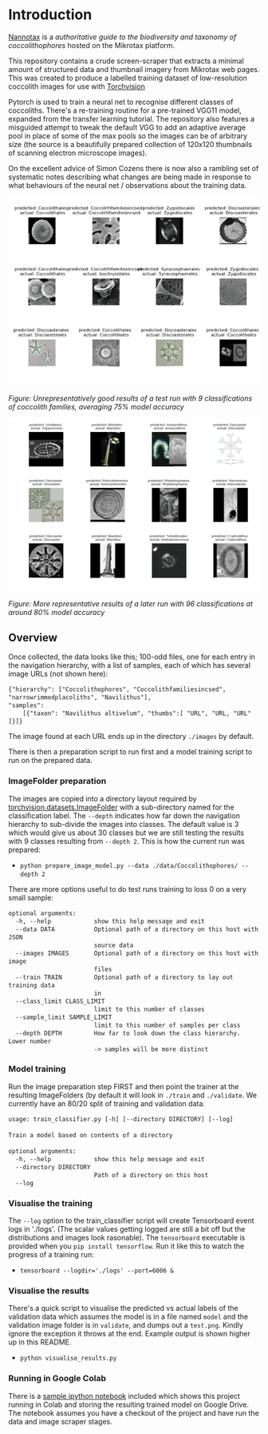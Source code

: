 # Introduction

[Nannotax](http://www.mikrotax.org/Nannotax3/index.html) is a *authoritative guide to the biodiversity and taxonomy of coccolithophores* hosted on the Mikrotax platform.

This repository contains a crude screen-scraper that extracts a minimal amount of structured data and thumbnail imagery from Mikrotax web pages. This was created to produce a labelled training dataset of low-resolution coccolith images for use with [Torchvision](https://pytorch.org/docs/stable/torchvision/datasets.html)

Pytorch is used to train a neural net to recognise different classes of coccoliths. There's a re-training routine for a pre-trained VGG11 model, expanded from the transfer learning tutorial. The repository also features a misguided attempt to tweak the default VGG to add an adaptive average pool in place of some of the max pools so the images can be of arbitrary size (the source is a beautifully prepared collection of 120x120 thumbnails of scanning electron microscope images).

On the excellent advice of Simon Cozens there is now also a rambling set of systematic notes describing what changes are being made in response to what behaviours of the neural net / observations about the training data.

![Results of first training run with 9 high level categories of Coccoliths](test.png)

_Figure: Unrepresentatively good results of a test run with 9 classifications of coccolith families, averaging 75% model accuracy_

![Results of a later training run with 96 classes of Coccolithophores](test-1.png)

_Figure: More representative results of a later run with 96 classifications at around 80% model accuracy_

## Overview

Once collected, the data looks like this; 100-odd files, one for each entry in the navigation hierarchy, with a list of samples, each of which has several image URLs (not shown here):

```
{"hierarchy": ["Coccolithophores", "Coccolithfamiliesincsed", "narrowrimmedplacoliths", "Navilithus"], 
"samples":
    [{"taxon": "Navilithus altivelum", "thumbs":[ "URL", "URL, "URL" ]}]}
```

The image found at each URL ends up in the directory `./images` by default.

There is then a preparation script to run first and a model training script to run on the prepared data.

### ImageFolder preparation

The images are copied into a directory layout required by [torchvision.datasets.ImageFolder](https://pytorch.org/docs/stable/torchvision/datasets.html?highlight=imagefolder#torchvision.datasets.ImageFolder) with a sub-directory named for the classification label. The `--depth` indicates how far down the navigation hierarchy to sub-divide the images into classes. The default value is 3 which would give us about 30 classes but we are still testing the results with 9 classes resulting from `--depth 2`. This is how the current run was prepared:

  * `python prepare_image_model.py --data ./data/Coccolithophores/ --depth 2`

There are more options useful to do test runs training to loss 0 on a very small sample:

```
optional arguments:
  -h, --help            show this help message and exit
  --data DATA           Optional path of a directory on this host with JSON
                        source data
  --images IMAGES       Optional path of a directory on this host with image
                        files
  --train TRAIN         Optional path of a directory to lay out training data
                        in
  --class_limit CLASS_LIMIT
                        limit to this number of classes
  --sample_limit SAMPLE_LIMIT
                        limit to this number of samples per class
  --depth DEPTH         How far to look down the class hierarchy. Lower number
                        -> samples will be more distinct
```

### Model training

Run the image preparation step FIRST and then point the trainer at the resulting ImageFolders (by default it will look in `./train` and `./validate`. We currently have an 80/20 split of training and validation data.

```
usage: train_classifier.py [-h] [--directory DIRECTORY] [--log]

Train a model based on contents of a directory

optional arguments:
  -h, --help            show this help message and exit
  --directory DIRECTORY
                        Path of a directory on this host
  --log
```

### Visualise the training

The `--log` option to the train_classifier script will create Tensorboard event logs in './logs'. (The scalar values getting logged are still a bit off but the distributions and images look rasonable). The `tensorboard` executable is provided when you `pip install tensorflow`. Run it like this to watch the progress of a training run:

  * `tensorboard --logdir='./logs' --port=6006 &`

### Visualise the results

There's a quick script to visualise the predicted vs actual labels of the validation data which assumes the model is in a file named `model` and the validation image folder is in `validate`, and dumps out a `test.png`. Kindly ignore the exception it throws at the end. Example output is shown higher up in this README.

  * `python visualise_results.py`

### Running in Google Colab

There is a [sample ipython notebook](Nannotrain.ipynb) included which shows this project running in Colab and storing the resulting trained model on Google Drive. The notebook assumes you have a checkout of the project and have run the data and image scraper stages.


